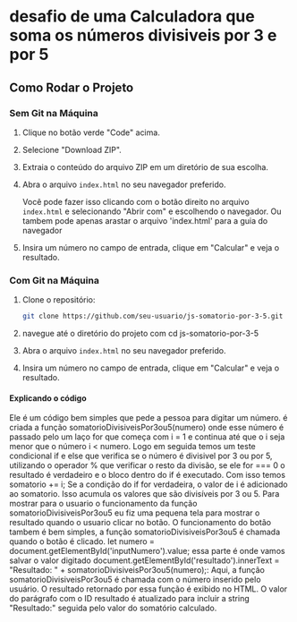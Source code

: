 # desafio de uma Calculadora que soma os números divisiveis por 3 e por 5

## Como Rodar o Projeto

### Sem Git na Máquina

1. Clique no botão verde "Code" acima.

2. Selecione "Download ZIP".

3. Extraia o conteúdo do arquivo ZIP em um diretório de sua escolha.

4. Abra o arquivo `index.html` no seu navegador preferido.

   Você pode fazer isso clicando com o botão direito no arquivo `index.html` e selecionando "Abrir com" e escolhendo o navegador.
   Ou tambem pode apenas arastar o arquivo 'index.html' para a guia do navegador

6. Insira um número no campo de entrada, clique em "Calcular" e veja o resultado.

### Com Git na Máquina

1. Clone o repositório:

   ```bash
   git clone https://github.com/seu-usuario/js-somatorio-por-3-5.git

2. navegue até o diretório do projeto com cd js-somatorio-por-3-5
3. Abra o arquivo `index.html` no seu navegador preferido.
4. Insira um número no campo de entrada, clique em "Calcular" e veja o resultado.

#### Explicando o código
Ele é um código bem simples que pede a pessoa para digitar um número. é criada a função somatorioDivisiveisPor3ou5(numero) onde esse número é passado pelo um laço for que começa com i = 1 e continua até que o i seja menor que o número i < numero.
Logo em seguida temos um teste condicional if e else que verifica se o número é divisivel por 3 ou por 5, utilizando o operador % que verificar o resto da divisão, se ele for === 0 o resultado é verdadeiro e o bloco dentro do if é executado.
Com isso temos somatorio += i; Se a condição do if for verdadeira, o valor de i é adicionado ao somatorio. Isso acumula os valores que são divisíveis por 3 ou 5.
Para mostrar para o usuario o funcionamento da função somatorioDivisiveisPor3ou5 eu fiz uma pequena tela para mostrar o resultado quando o usuario clicar no botão. O funcionamento do botão tambem é bem simples, a função somatorioDivisiveisPor3ou5 é chamada
quando o botão é clicado.
let numero = document.getElementById('inputNumero').value; essa parte é onde vamos salvar o valor digitado 
document.getElementById('resultado').innerText = "Resultado: " + somatorioDivisiveisPor3ou5(numero);: Aqui, a função somatorioDivisiveisPor3ou5 é chamada com o número inserido pelo usuário. O resultado retornado por essa função é exibido no HTML. O valor do parágrafo com o ID resultado é atualizado para incluir a string "Resultado:" seguida pelo valor do somatório calculado.

